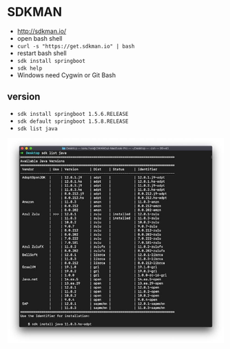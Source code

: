 # SDKMAN
* http://sdkman.io/
* open bash shell
* `curl -s "https://get.sdkman.io" | bash`
* restart bash shell
* `sdk install springboot`
* `sdk help`
* Windows need Cygwin or Git Bash

## version
* `sdk install springboot 1.5.6.RELEASE`
* `sdk default springboot 1.5.8.RELEASE`
* `sdk list java`
<img src="images/sdkman.jpg" alt="sdkman" />
